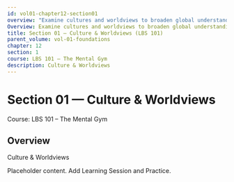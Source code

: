 ```yaml
---
id: vol01-chapter12-section01
overview: "Examine cultures and worldviews to broaden global understanding."
Overview: Examine cultures and worldviews to broaden global understanding.
title: Section 01 — Culture & Worldviews (LBS 101)
parent_volume: vol-01-foundations
chapter: 12
section: 1
course: LBS 101 – The Mental Gym
description: Culture & Worldviews
---
```



# Section 01 — Culture & Worldviews
Course: LBS 101 – The Mental Gym

## Overview
Culture & Worldviews


Placeholder content. Add Learning Session and Practice.
